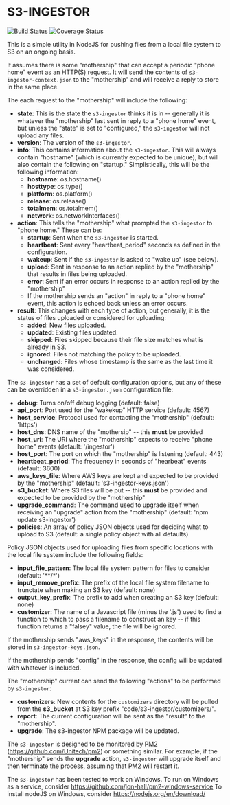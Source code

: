 # S3-INGESTOR
[![Build Status](https://travis-ci.org/QuantumIOT/s3-ingestor.svg?branch=master)](https://travis-ci.org/QuantumIOT/s3-ingestor)
[![Coverage Status](https://coveralls.io/repos/github/QuantumIOT/s3-ingestor/badge.svg?branch=master)](https://coveralls.io/github/QuantumIOT/s3-ingestor?branch=master)

This is a simple utility in NodeJS for pushing files from a local file system to S3 on an ongoing basis.

It assumes there is some "mothership" that can accept a periodic "phone home" event as an HTTP(S) request.
It will send the contents of `s3-ingestor-context.json` to the "mothership" and will receive a reply to store in the same place.

The each request to the "mothership" will include the following:

* **state**: This is the state the `s3-ingestor` thinks it is in -- generally it is whatever the "mothership" last sent in reply to a "phone home" event, but unless the "state" is set to "configured," the `s3-ingestor` will not upload any files.
* **version**: The version of the `s3-ingestor`.
* **info**: This contains information about the `s3-ingestor`. This will always contain "hostname" (which is currently expected to be unique), but will also contain the following on "startup." Simplistically, this will be the following information:
    * **hostname**:   os.hostname()
    * **hosttype**:   os.type()
    * **platform**:   os.platform()
    * **release**:    os.release()
    * **totalmem**:   os.totalmem()
    * **network**:    os.networkInterfaces()
* **action**: This tells the "mothership" what prompted the `s3-ingestor` to "phone home." These can be:
    * **startup**: Sent when the `s3-ingestor` is started.
    * **heartbeat**: Sent every "heartbeat_period" seconds as defined in the configuration.
    * **wakeup**: Sent if the `s3-ingestor` is asked to "wake up" (see below).
    * **upload**: Sent in response to an action replied by the "mothership" that results in files being uploaded.
    * **error**: Sent if an error occurs in response to an action replied by the "mothership"
    * If the mothership sends an "action" in reply to a "phone home" event, this action is echoed back unless an error occurs.
* **result**: This changes with each type of action, but generally, it is the status of files uploaded or considered for uploading:
    * **added**: New files uploaded.
    * **updated**: Existing files updated.
    * **skipped**: Files skipped because their file size matches what is already in S3.
    * **ignored**: Files not matching the policy to be uploaded.
    * **unchanged**: Files whose timestamp is the same as the last time it was considered.

The `s3-ingestor` has a set of default configuration options, but any of these can be overridden in a `s3-ingestor.json` configuration file:

* **debug**: Turns on/off debug logging (default: false)
* **api_port**: Port used for the "wakekup" HTTP service (default: 4567)
* **host_service**: Protocol used for contacting the "mothership" (default: 'https')
* **host_dns**: DNS name of the "mothersip" -- this **must** be provided
* **host_uri**: The URI where the "mothership" expects to receive "phone home" events (default: '/ingestor')
* **host_port**: The port on which the "mothership" is listening (default: 443)
* **heartbeat_period**: The frequency in seconds of "hearbeat" events (default: 3600)
* **aws_keys_file**: Where AWS keys are kept and expected to be provided by the "mothership" (default: 's3-ingestor-keys.json')
* **s3_bucket**: Where S3 files will be put -- this **must** be provided and expected to be provided by the "mothership"
* **upgrade_command**: The command used to upgrade itself when receiving an "upgrade" action from the "mothership" (default: 'npm update s3-ingestor')
* **policies**: An array of policy JSON objects used for deciding what to upload to S3 (default: a single policy object with all defaults)

Policy JSON objects used for uploading files from specific locations with the local file system include the following fields:

* **input_file_pattern**: The local file system pattern for files to consider (default: '**/*')
* **input_remove_prefix**: The prefix of the local file system filename to trunctate when making an S3 key (default: none)
* **output_key_prefix**: The prefix to add when creating an S3 key (default: none)
* **customizer**: The name of a Javascript file (minus the '.js') used to find a function to which to pass a filename to construct an key -- if this function returns a "falsey" value, the file will be ignored.

If the mothership sends "aws_keys" in the response, the contents will be stored in `s3-ingestor-keys.json`.
 
If the mothership sends "config" in the response, the config will be updated with whatever is included.

The "mothership" current can send the following "actions" to be performed by `s3-ingestor`:

* **customizers**: New contents for the `customizers` directory will be pulled from the **s3_bucket** at S3 key prefix "code/s3-ingestor/customizers/".
* **report**: The current configuration will be sent as the "result" to the "mothership".
* **upgrade**: The s3-ingestor NPM package will be updated.

The `s3-ingestor` is designed to be monitored by PM2 (https://github.com/Unitech/pm2) or something similar.
For example, if the "mothership" sends the **upgrade** action, `s3-ingestor` will upgrade itself and then terminate the process, assuming that PM2 will restart it.

The `s3-ingestor` has been tested to work on Windows.
To run on Windows as a service, consider https://github.com/jon-hall/pm2-windows-service
To install nodeJS on Windows, consider https://nodejs.org/en/download/